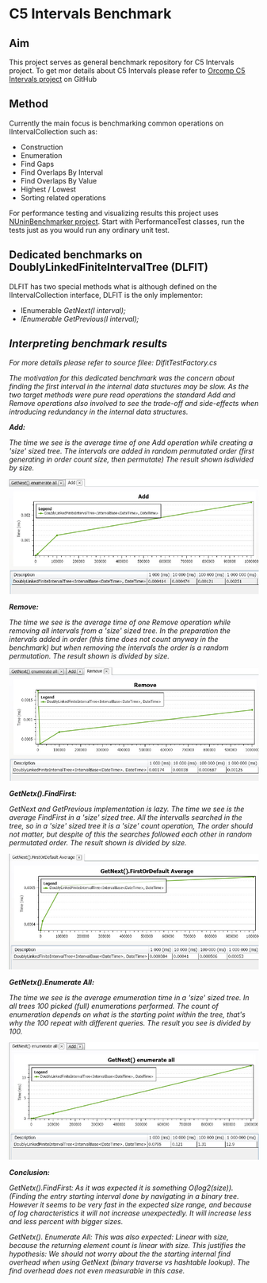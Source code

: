 # C5 Intervals Benchmark


## Aim

This project serves as general benchmark repository for C5 Intervals project. To get mor details about C5 Intervals please refer to [Orcomp C5 Intervals project](https://github.com/Orcomp/C5Intervals "Orcomp C5 Intervals project") on GitHub

## Method

Currently the main focus is benchmarking common operations on IIntervalCollection such as:

- Construction
- Enumeration
- Find Gaps
- Find Overlaps By Interval
- Find Overlaps By Value
- Highest / Lowest
- Sorting related operations

For performance testing and visualizing results this project uses [NUninBenchmarker project](https://github.com/Orcomp/NUnitBenchmarker "NUninBenchmarker project"). Start with PerformanceTest classes, run the tests just as you would run any ordinary unit test.


## Dedicated benchmarks on DoublyLinkedFiniteIntervalTree (DLFIT)

DLFIT has two special methods what is although defined on the IIntervalCollection interface, DLFIT is the only implementor:

- IEnumerable<I> GetNext(I interval);
- IEnumerable<I> GetPrevious(I interval);

## Interpreting benchmark results 

For more details please refer to source filee: DlfitTestFactory.cs

The motivation for this dedicated benchmark was the concern about finding the first interval in the internal data stuctures may be slow. As the two target methods were pure read operations the standard Add and Remove operations also involved to see the trade-off and side-effects when introducing redundancy in the internal data structures.

**Add:**

The time we see is the average time of one Add operation while creating a 'size' sized tree.
The intervals are added in random permutated order (first generating in order count size, then permutate)
The result shown isdivided by size.

![Performance testing](doc/img/Add.jpg) 

**Remove:**

The time we see is the average time of one Remove operation while removing all intervals from a 'size' sized tree. In the preparation the intervals added in order (this time does not count anyway in the benchmark) but when removing the intervals the order is a random permutation. The result shown is divided by size.

![Performance testing](doc/img/Remove.jpg) 


**GetNetx().FindFirst:**

GetNext and GetPrevious implementation is lazy. The time we see is the _average_ FindFirst in a 'size' sized tree. All the intervalls searched in the tree, so in a 'size' sized tree it is a 'size' count operation, The order should not matter, but despite of this the searches followed each other in random permutated order.
The result shown is divided by size.

![Performance testing](doc/img/GetNext_First_Average.jpg) 


**GetNetx().Enumerate All:** 

The time we see is the _average_ emumeration time in a 'size' sized tree. In all trees 100 picked (full) enumerations performed. The count of enumeration depends on what is the starting point within the tree,
that's why the 100 repeat with different queries. The result you see is divided by 100.

![Performance testing](doc/img/GetNext_Enumerate_All.jpg) 

**Conclusion:**

_GetNetx().FindFirst:_ As it was expected it is something O(log2(size)).(Finding the entry starting interval done by navigating in a binary tree. However it seems to be very fast in the expected size range, and because of log characteristics it will not increase unexpectedly. It will increase less and less percent with bigger sizes.

_GetNetx(). Enumerate All:_ This was also expected: Linear with size, because the returning element count is linear with size. This justifies the hypothesis: We should not worry about the the starting internal find overhead when using GetNext (binary traverse vs hashtable lookup). The find overhead does not even measurable in this case.


